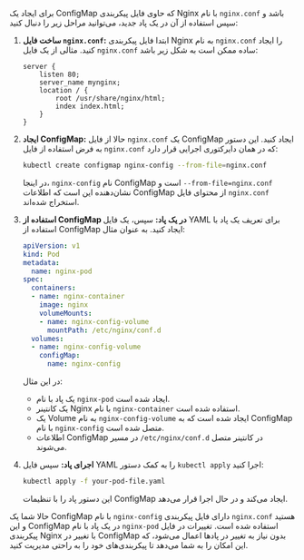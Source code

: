برای ایجاد یک ConfigMap که حاوی فایل پیکربندی Nginx با نام `nginx.conf` باشد و سپس استفاده از آن در یک پاد جدید، می‌توانید مراحل زیر را دنبال کنید:

1. **ساخت فایل `nginx.conf`:**
   ابتدا فایل پیکربندی Nginx به نام `nginx.conf` را ایجاد کنید. مثالی از یک فایل `nginx.conf` ساده ممکن است به شکل زیر باشد:

   ```nginx
   server {
       listen 80;
       server_name mynginx;
       location / {
           root /usr/share/nginx/html;
           index index.html;
       }
   }
   ```

2. **ایجاد ConfigMap:**
   حالا از فایل `nginx.conf` یک ConfigMap ایجاد کنید. این دستور به فرض استفاده از فایل `nginx.conf` که در همان دایرکتوری اجرایی قرار دارد:

   ```bash
   kubectl create configmap nginx-config --from-file=nginx.conf
   ```

   در اینجا، `nginx-config` نام ConfigMap است و `--from-file=nginx.conf` نشان‌دهنده این است که اطلاعات ConfigMap از محتوای فایل `nginx.conf` استخراج شده‌اند.

3. **استفاده از ConfigMap در یک پاد:**
   سپس، یک فایل YAML برای تعریف یک پاد با استفاده از ConfigMap ایجاد کنید. به عنوان مثال:

   ```yaml
   apiVersion: v1
   kind: Pod
   metadata:
     name: nginx-pod
   spec:
     containers:
     - name: nginx-container
       image: nginx
       volumeMounts:
       - name: nginx-config-volume
         mountPath: /etc/nginx/conf.d
     volumes:
     - name: nginx-config-volume
       configMap:
         name: nginx-config
   ```

   در این مثال:
   - یک پاد با نام `nginx-pod` ایجاد شده است.
   - یک کانتینر Nginx با نام `nginx-container` استفاده شده است.
   - یک Volume به نام `nginx-config-volume` ایجاد شده است که به ConfigMap با نام `nginx-config` متصل شده است.
   - اطلاعات ConfigMap در مسیر `/etc/nginx/conf.d` در کانتینر متصل می‌شوند.

4. **اجرای پاد:**
   سپس فایل YAML را به کمک دستور `kubectl apply` اجرا کنید:

   ```bash
   kubectl apply -f your-pod-file.yaml
   ```

   این دستور پاد را با تنظیمات ConfigMap ایجاد می‌کند و در حال اجرا قرار می‌دهد.

حالا شما یک ConfigMap با نام `nginx-config` دارای فایل پیکربندی `nginx.conf` هستید و این ConfigMap در یک پاد با نام `nginx-pod` استفاده شده است. تغییرات در فایل پیکربندی Nginx با تغییر در ConfigMap بدون نیاز به تغییر در پادها اعمال می‌شود، که این امکان را به شما می‌دهد تا پیکربندی‌های خود را به راحتی مدیریت کنید.
